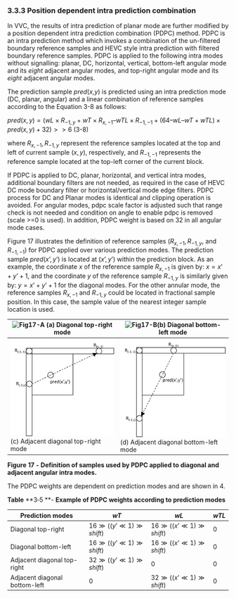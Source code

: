 ### 3.3.3    Position dependent intra prediction combination

In VVC, the results of intra prediction of planar mode are further modified by a position dependent intra prediction combination (PDPC) method. PDPC is an intra prediction method which invokes a combination of the un-filtered boundary reference samples and HEVC style intra prediction with filtered boundary reference samples. PDPC is applied to the following intra modes without signalling: planar, DC, horizontal, vertical, bottom-left angular mode and its *eight* adjacent angular modes, and top-right angular mode and its *eight* adjacent angular modes. 

The prediction sample *pred*(*x*,*y*) is predicted using an intra prediction mode (DC, planar, angular) and a linear combination of reference samples according to the Equation 3-8 as follows:

$pred(x,y)=(wL×R_{-1,y} + wT×R_{x,-1} – wTL ×R_{-1,-1}+(64 – wL – wT+wTL)×pred(x,y) + 32 )>>6$ (3-8)

where $R_{x,-1}, R_{-1,y}$ represent the reference samples located at the top and left of current sample $(x, y)$, respectively, and $R_{-1,-1}$ represents the reference sample located at the top-left corner of the current block.

If PDPC is applied to DC, planar, horizontal, and vertical intra modes, additional boundary filters are not needed, as required in the case of HEVC DC mode boundary filter or horizontal/vertical mode edge filters. PDPC process for DC and Planar modes is identical and clipping operation is avoided. For angular modes, pdpc scale factor is adjusted such that range check is not needed and condition on angle to enable pdpc is removed (scale >=0 is used). In addition, PDPC weight is based on 32 in all angular mode cases.

Figure 17 illustrates the definition of reference samples $(R_{x,-1}, R_{-1,y},$ and $R_{-1,-1})$ for PDPC applied over various prediction modes. The prediction sample $pred (x’, y’)$ is located at $(x’, y’)$ within the prediction block. As an example, the coordinate *x* of the reference sample $R_{x,-1}$ is given by: $x = x’ + y’ + 1$, and the coordinate *y* of the reference sample $R_{-1,y}$ is similarly given by: $y = x’ + y’ + 1$ for the diagonal modes. For the other annular mode, the reference samples $R_{x,-1}$ and $R_{-1,y}$ could be located in fractional sample position. In this case, the sample value of the nearest integer sample location is used.

 

| ![Fig17-A](\imgs\Fig17-A.png)   (a)    Diagonal  top-right mode | ![Fig17-B](\imgs\Fig17-B.png)(b) Diagonal  bottom-left mode  |
| ------------------------------------------------------------ | ------------------------------------------------------------ |
| ![Fig17-C](imgs\Fig17-C.png)  (c) Adjacent diagonal top-right mode | ![Fig17-D](imgs\Fig17-D.png)         (d)   Adjacent  diagonal bottom-left mode |

**Figure** **17** **-** **Definition of samples used by PDPC applied to diagonal and adjacent angular intra modes.**

The PDPC weights are dependent on prediction modes and are shown in 4. 

**Table** **3‑5 **- **Example of PDPC weights according to prediction modes**

| Prediction modes              | $wT$                                | $wL$                               | $wTL$ |
| ----------------------------- | ----------------------------------- | ---------------------------------- | ----- |
| Diagonal top-right            | $16 \gg ( ( y’\ll 1  ) \gg shift)$  | $16 \gg ( ( x’ \ll1  ) \gg shift)$ | 0     |
| Diagonal bottom-left          | $16 \gg ( ( y’\ll1  ) \gg shift )$  | $16 \gg ( ( x’\ll1  ) \gg shift )$ | 0     |
| Adjacent diagonal top-right   | $32 \gg ( ( y’\ll 1  ) \gg shift )$ | 0                                  | 0     |
| Adjacent diagonal bottom-left | 0                                   | $32 \gg ( ( x’\ll1  ) \gg shift )$ | 0     |